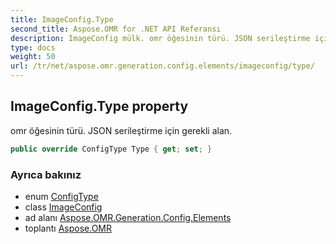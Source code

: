 ```yaml
---
title: ImageConfig.Type
second_title: Aspose.OMR for .NET API Referansı
description: ImageConfig mülk. omr öğesinin türü. JSON serileştirme için gerekli alan.
type: docs
weight: 50
url: /tr/net/aspose.omr.generation.config.elements/imageconfig/type/
---
```

## ImageConfig.Type property

omr öğesinin türü. JSON serileştirme için gerekli alan.

```csharp
public override ConfigType Type { get; set; }
```

### Ayrıca bakınız

* enum [ConfigType](../../../aspose.omr.generation.config.enums/configtype/)
* class [ImageConfig](../)
* ad alanı [Aspose.OMR.Generation.Config.Elements](../../imageconfig/)
* toplantı [Aspose.OMR](../../../)


